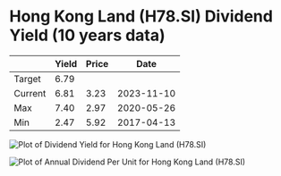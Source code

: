 # Hong Kong Land (H78.SI) Dividend Yield (10 years data)

|     | Yield   | Price | Date       |
|-----|---------|-------|------------|
| Target | 6.79 |  |  |
| Current | 6.81 | 3.23  | 2023-11-10 |
| Max | 7.40 | 2.97  | 2020-05-26 |
| Min | 2.47 | 5.92  | 2017-04-13 |

![Plot of Dividend Yield for Hong Kong Land (H78.SI)](H78_div_10.png)

![Plot of Annual Dividend Per Unit for Hong Kong Land (H78.SI)](H78_yearly_dpu.png)
